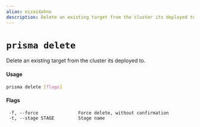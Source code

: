 ```yaml
---
alias: eizai4ahno
description: Delete an existing target from the cluster its deployed to
---
```


# `prisma delete`

Delete an existing target from the cluster its deployed to.

#### Usage

```sh
prisma delete [flags]
```

#### Flags

```
 -f, --force               Force delete, without confirmation
 -t, --stage STAGE         Stage name
```
